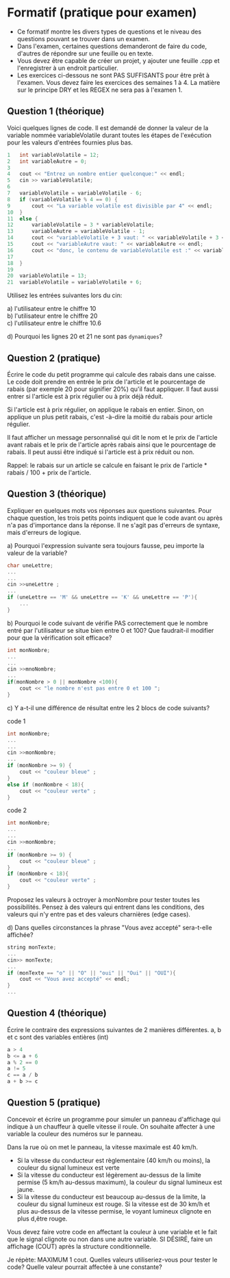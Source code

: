 # Formatif (pratique pour examen)

- Ce formatif montre les divers types de questions et le niveau des questions pouvant se trouver dans un examen. 
- Dans l'examen, certaines questions demanderont de faire du code, d'autres de répondre sur une feuille ou en texte. 
- Vous devez être capable de créer un projet, y ajouter une feuille .cpp et l'enregistrer à un endroit particulier.
- Les exercices ci-dessous ne sont PAS SUFFISANTS pour être prêt à l'examen. Vous devez faire les exercices des semaines 1 à 4. La matière sur le principe DRY et les REGEX ne sera pas à l'examen 1.

## Question 1 (théorique)

Voici quelques lignes de code. Il est demandé de donner la valeur de la variable nommée variableVolatile durant toutes les étapes de l'exécution pour les valeurs d'entrées fournies plus bas.

```cpp
1   int variableVolatile = 12;
2   int variableAutre = 0;
3 
4   cout << "Entrez un nombre entier quelconque:" << endl;
5   cin >> variableVolatile;
6
7   variableVolatile = variableVolatile - 6;
8   if (variableVolatile % 4 == 0) {
9 	    cout << "La variable volatile est divisible par 4" << endl;
10  }
11  else {
12	    variableVolatile = 3 * variableVolatile;
13	    variableAutre = variableVolatile - 1;
14	    cout << "variableVolatile + 3 vaut: " << variableVolatile + 3 << endl;
15	    cout << "variableAutre vaut: " << variableAutre << endl;
16	    cout << "donc, le contenu de variableVolatile est :" << variableVolatile << endl;
17
18  }
19
20  variableVolatile = 13;
21  variableVolatile = variableVolatile + 6;

```

Utilisez les entrées suivantes lors du cin:

a) l'utilisateur entre le chiffre 10 <br>
b) l'utilisateur entre le chiffre 20 <br>
c) l'utilisateur entre le chiffre 10.6 <br>

d) Pourquoi les lignes 20 et 21 ne sont pas `dynamiques`?



## Question 2 (pratique)
Écrire le code du petit programme qui calcule des rabais dans une caisse. Le code doit prendre en entrée le prix de l'article et le pourcentage de rabais (par exemple 20 pour signifier 20%) qu'il faut appliquer. Il faut aussi entrer si l'article est à prix régulier ou à prix déjà réduit. 

Si l'article est à prix régulier, on applique le rabais en entier. Sinon, on applique un plus petit rabais, c'est -à-dire la moitié du rabais pour article régulier.

Il faut afficher un message personnalisé qui dit le nom et le prix de l'article avant rabais et le prix de l'article après rabais ainsi que le pourcentage de rabais. Il peut aussi être indiqué si l'article est à prix réduit ou non.

Rappel: le rabais sur un article se calcule en faisant le prix de l'article * rabais / 100 + prix de l'article.



## Question 3 (théorique)

Expliquer en quelques mots vos réponses aux questions suivantes. Pour chaque question, les trois petits points indiquent que le code avant ou après n'a pas d'importance dans la réponse. Il ne s'agit pas d'erreurs de syntaxe, mais d'erreurs de logique.

a) Pourquoi l'expression suivante sera toujours fausse, peu importe la valeur de la variable? 

```cpp
char uneLettre;
...
...
cin >>uneLettre ;
...
if (uneLettre == 'M' && uneLettre == 'K' && uneLettre == 'P'){
    ...
}
```

b) Pourquoi le code suivant de vérifie PAS correctement que le nombre entré par l'utilisateur se situe bien entre 0 et 100? Que faudrait-il modifier pour que la vérification soit efficace?

```cpp
int monNombre;
...
...
cin >>mnoNombre;
...
if(monNombre > 0 || monNombre <100){
    cout << "le nombre n'est pas entre 0 et 100 ";
}
```

c) Y a-t-il une différence de résultat entre les 2 blocs de code suivants? 

code 1
```cpp
int monNombre;
...
...
cin >>monNombre;
...
if (monNombre >= 9) {
    cout << "couleur bleue" ;
} 
else if (monNombre < 18){
    cout << "couleur verte" ;
} 
```
code 2
```cpp
int monNombre;
...
...
cin >>monNombre;
...
if (monNombre >= 9) {
    cout << "couleur bleue" ;
} 
if (monNombre < 18){
    cout << "couleur verte" ;
} 
```

Proposez les valeurs à octroyer à monNombre pour tester toutes les possibilités. Pensez à des valeurs qui entrent dans les conditions, des valeurs qui n'y entre pas et des valeurs charnières (edge cases).


d) Dans quelles circonstances la phrase "Vous avez accepté" sera-t-elle affichée?

```cpp
string monTexte;
...
cin>> monTexte;
...
if (monTexte == "o" || "O" || "oui" || "Oui" || "OUI"){
	cout << "Vous avez accepté" << endl;
} 
...
```


## Question 4 (théorique)

Écrire le contraire des expressions suivantes de 2 manières différentes. a, b et c sont des variables entières (int)

```cpp
a > 4
b <= a + 6
a % 2 == 0
a != 5
c == a / b
a + b >= c
```

## Question 5 (pratique)

Concevoir et écrire un programme pour simuler un panneau d'affichage qui indique à un chauffeur à quelle vitesse il roule. On souhaite affecter à une variable la couleur des numéros sur le panneau.

Dans la rue où on met le panneau, la vitesse maximale est 40 km/h.

- Si la vitesse du conducteur est règlementaire (40 km/h ou moins), la couleur du signal lumineux est verte
- Si la vitesse du conducteur est légèrement au-dessus de la limite permise (5 km/h au-dessus maximum), la couleur du signal lumineux est jaune.
- Si la vitesse du conducteur est beaucoup au-dessus de la limite, la couleur du signal lumineux est rouge. Si la vitesse est de 30 km/h et plus au-dessus de la vitesse permise, le voyant lumineux clignote en plus d,être rouge.

Vous devez faire votre code en affectant la couleur à une variable et le fait que le signal clignote ou non dans une autre variable. SI DÉSIRÉ, faire un affichage (COUT) après la structure conditionnelle.

Je répète: MAXIMUM 1 cout.
Quelles valeurs utiliseriez-vous pour tester le code?
Quelle valeur pourrait affectée à une constante?

